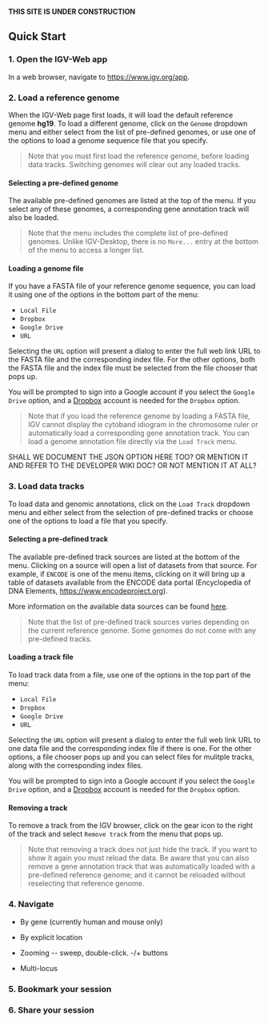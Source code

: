 
**THIS SITE IS UNDER CONSTRUCTION**

## Quick Start

### 1. Open the IGV-Web app

In a web browser, navigate to <https://www.igv.org/app>.  

### 2. Load a reference genome
When the IGV-Web page first loads, it will load the default reference genome **hg19**. To load a different genome, click on the `Genome` dropdown menu and either select from the list of pre-defined genomes, or use one of the options to load a genome sequence file that you specify.

> Note that you must first load the reference genome, before loading data tracks. Switching genomes will clear out any loaded tracks.

#### Selecting a pre-defined genome

The available pre-defined genomes are listed at the top of the menu. If you select any of these genomes, a corresponding gene annotation track will also be loaded.

> Note that the menu includes the complete list of pre-defined genomes. Unlike IGV-Desktop, there is no `More...` entry at the bottom of the menu to access a longer list.

#### Loading a genome file

If you have a FASTA file of your reference genome sequence, you can load it using one of the options in the bottom part of the menu: 

* `Local File`
* `Dropbox`
* `Google Drive`
* `URL`

Selecting the `URL` option will present a dialog to enter the full web link URL to the FASTA file and the corresponding index file. For the other options, both the FASTA file and the index file must be selected from the file chooser that pops up.

You will be prompted to sign into a Google account if you select the `Google Drive` option, and a [Dropbox](https://www.dropbox.com) account is needed for the `Dropbox` option. 

> Note that if you load the reference genome by loading a FASTA file, IGV cannot display the cytoband idiogram in the chromosome ruler or automatically load a corresponding gene annotation track. You can load a genome annotation file directly via the `Load Track` menu.

SHALL WE DOCUMENT THE JSON OPTION HERE TOO? OR MENTION IT AND REFER TO THE DEVELOPER WIKI DOC? OR NOT MENTION IT AT ALL?

### 3. Load data tracks

To load data and genomic annotations, click on the `Load Track` dropdown menu and either select from the selection of pre-defined tracks or choose one of the options to load a file that you specify.

#### Selecting a pre-defined track

The available pre-defined track sources are listed at the bottom of the menu. Clicking on a source will open a list of datasets from that source. For example, if `ENCODE` is one of the menu items, clicking on it will bring up a table of datasets available from the ENCODE data portal (Encyclopedia of DNA Elements, <https://www.encodeproject.org>). 
 
More information on the available data sources can be found [here](./dataSources.html). 

> Note that the list of pre-defined track sources varies depending on the current reference genome. Some genomes do not come with any pre-defined tracks. 

#### Loading a track file

To load track data from a file, use one of the options in the top part of the menu: 

* `Local File`
* `Dropbox`
* `Google Drive`
* `URL`

Selecting the `URL` option will present a dialog to enter the full web link URL to one data file and the corresponding index file if there is one. For the other options, a file chooser pops up and you can select files for mulitple tracks, along with the corresponding index files.

You will be prompted to sign into a Google account if you select the `Google Drive` option, and a [Dropbox](https://www.dropbox.com) account is needed for the `Dropbox` option. 

#### Removing a track

To remove a track from the IGV browser, click on the gear icon to the right of the track and select `Remove track` from the menu that pops up.

> Note that removing a track does not just hide the track. If you want to show it again you must reload the data. Be aware that you can also remove a gene annotation track that was automatically loaded with a pre-defined reference genome; and it cannot be reloaded without reselecting that reference genome. 

### 4. Navigate

* By gene  (currently human and mouse only)

* By explicit location

* Zooming -- sweep, double-click.  -/+ buttons

* Multi-locus

### 5. Bookmark your session

### 6. Share your session





